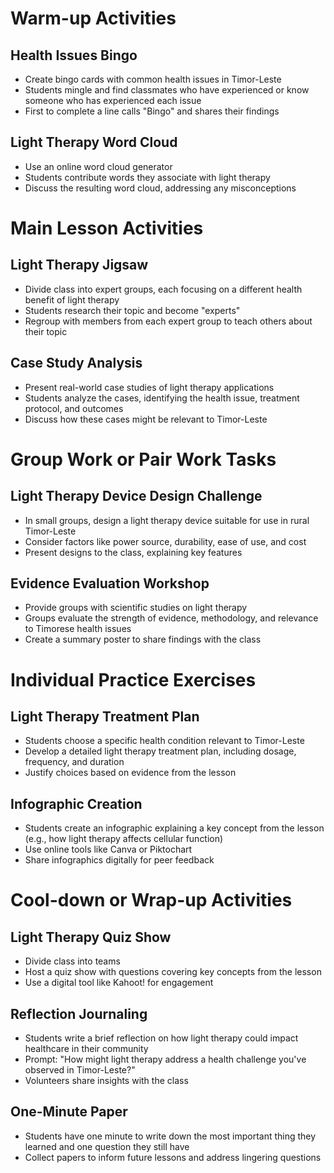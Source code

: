 # Warm-up Activities

## Health Issues Bingo
- Create bingo cards with common health issues in Timor-Leste
- Students mingle and find classmates who have experienced or know someone who has experienced each issue
- First to complete a line calls "Bingo" and shares their findings

## Light Therapy Word Cloud
- Use an online word cloud generator
- Students contribute words they associate with light therapy
- Discuss the resulting word cloud, addressing any misconceptions

# Main Lesson Activities

## Light Therapy Jigsaw
- Divide class into expert groups, each focusing on a different health benefit of light therapy
- Students research their topic and become "experts"
- Regroup with members from each expert group to teach others about their topic

## Case Study Analysis
- Present real-world case studies of light therapy applications
- Students analyze the cases, identifying the health issue, treatment protocol, and outcomes
- Discuss how these cases might be relevant to Timor-Leste

# Group Work or Pair Work Tasks

## Light Therapy Device Design Challenge
- In small groups, design a light therapy device suitable for use in rural Timor-Leste
- Consider factors like power source, durability, ease of use, and cost
- Present designs to the class, explaining key features

## Evidence Evaluation Workshop
- Provide groups with scientific studies on light therapy
- Groups evaluate the strength of evidence, methodology, and relevance to Timorese health issues
- Create a summary poster to share findings with the class

# Individual Practice Exercises

## Light Therapy Treatment Plan
- Students choose a specific health condition relevant to Timor-Leste
- Develop a detailed light therapy treatment plan, including dosage, frequency, and duration
- Justify choices based on evidence from the lesson

## Infographic Creation
- Students create an infographic explaining a key concept from the lesson (e.g., how light therapy affects cellular function)
- Use online tools like Canva or Piktochart
- Share infographics digitally for peer feedback

# Cool-down or Wrap-up Activities

## Light Therapy Quiz Show
- Divide class into teams
- Host a quiz show with questions covering key concepts from the lesson
- Use a digital tool like Kahoot! for engagement

## Reflection Journaling
- Students write a brief reflection on how light therapy could impact healthcare in their community
- Prompt: "How might light therapy address a health challenge you've observed in Timor-Leste?"
- Volunteers share insights with the class

## One-Minute Paper
- Students have one minute to write down the most important thing they learned and one question they still have
- Collect papers to inform future lessons and address lingering questions